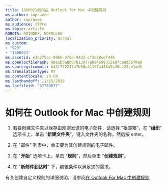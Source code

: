 ```yaml
---
title: 1800021如何在 Outlook for Mac 中创建规则
ms.author: supravee
author: supravee
ms.audience: ITPro
ms.topic: article
ROBOTS: NOINDEX, NOFOLLOW
localization_priority: Normal
ms.custom:
- "923"
- "1800021"
ms.assetid: e3b275ac-09b6-47de-94d2-cf3e29cef446
ms.openlocfilehash: 80e1bba8b07b13077a984699353adfca9d56f0e0
ms.sourcegitcommit: b43f77221f47b50c41197a448a9c26c423ce1ad5
ms.translationtype: MT
ms.contentlocale: zh-CN
ms.lasthandoff: 11/15/2019
ms.locfileid: "37769077"
---
```

# <a name="how-to-create-a-rule-in-outlook-for-mac"></a>如何在 Outlook for Mac 中创建规则

1. 若要创建文件夹以保存由规则发送的电子邮件，请选择 "根邮箱"，在 "**组织**" 选项卡上，单击 "**新建文件夹**"，键入文件夹的名称，然后按 enter。

2. 在 "邮件" 列表中，单击要为其创建规则的电子邮件。

3. 在 "**开始**" 选项卡上，单击 "**规则**"，然后单击 "**创建规则**"。

4. 在 "**新邮件到达时**" 下，编辑条件以满足您的需求。 

有关创建自定义规则的详细说明，请参阅[在 Outlook For Mac 中创建规则](https://aka.ms/AA1uy0v)
  